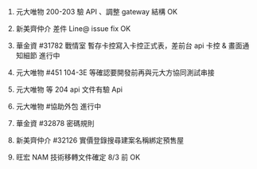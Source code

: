 1. 元大唯物 200-203 驗 API 、調整 gateway 結構 OK
2. 新美齊仲介 差件 Line@ issue fix OK
3. 華金資 #31782 戰情室 暫存卡控寫入卡控正式表，差前台 api 卡控 & 畫面通知細節 進行中
4. 元大唯物 #451 104-3E 等確認要開發前再與元大方協同測試串接
5. 元大唯物 等 204 api 文件有驗 Api
6. 元大唯物 #協助外包 進行中
7. 華金資 #32878 密碼規則
8. 新美齊仲介 #32126 實價登錄搜尋建案名稱綁定預售屋




3. 旺宏 NAM 技術移轉文件確定 8/3 前 OK
